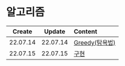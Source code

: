 # 알고리즘
|Create|Update|Content|
|:-:|:-:|:--|
|22.07.14|22.07.14|[Greedy(탐욕법)](./greedy.md)|
|22.07.15|22.07.15|[구현](./implementation.md)|